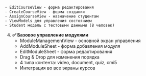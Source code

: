     - EditCourseView - форма редактирования
    - CreateCourseView - форма создания
    - AssignCourseView - назначение студентам
    - ViewModels для управления состоянием
    - Student модель с тестовыми данными (8 человек)

4. **✅ Базовое управление модулями**
    - ModuleManagementView - основной экран управления
    - AddModuleSheet - форма добавления модуля
    - EditModuleSheet - форма редактирования
    - Drag & Drop для изменения порядка
    - 4 типа контента: video, document, quiz, cmi5
    - Интеграция во все экраны курсов 